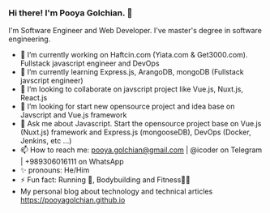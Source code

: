 ### Hi there! I'm Pooya Golchian. 👋
I'm Software Engineer and  Web Developer. I've master's degree in software engineering.
- 🔭 I’m currently working on Haftcin.com (Yiata.com & Get3000.com). Fullstack javascript engineer and DevOps
- 🌱 I’m currently learning Express.js, ArangoDB, mongoDB (Fullstack javscript engineer)
- 👯 I’m looking to collaborate on javscript project like Vue.js, Nuxt.js, React.js 
- 🤔 I’m looking for start new opensource project and idea base on Javscript and Vue.js framework
- 💬 Ask me about Javascript. Start the opensource project base on Vue.js (Nuxt.js) framework and Express.js (mongooseDB), DevOps (Docker, Jenkins, etc ...)
- 📫 How to reach me: pooya.golchian@gmail.com | @icoder on Telegram | +989306016111 on WhatsApp
- ✨ pronouns: He/Him
- ⚡ Fun fact: Running 🏃‍, Bodybuilding and Fitness💪🏻
- My personal blog about technology and technical articles https://pooyagolchian.github.io

